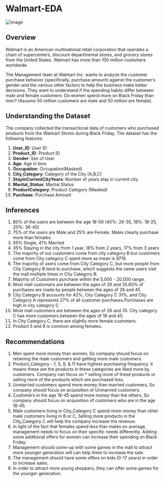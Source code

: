 # Walmart-EDA
![image](https://github.com/AaryanPurohit/Walmart-EDA/assets/112640418/25ab9692-1694-4ce8-8f82-c42774cf9df8)

## Overview

Walmart is an American multinational retail corporation that operates a chain of supercenters, discount departmental stores, and grocery stores from the United States. Walmart has more than 100 million customers worldwide.

The Management team at Walmart Inc. wants to analyze the customer purchase behavior (specifically, purchase amount) against the customer’s gender and the various other factors to help the business make better decisions. They want to understand if the spending habits differ between male and female customers: Do women spend more on Black Friday than men? (Assume 50 million customers are male and 50 million are female).

## Understanding the Dataset
The company collected the transactional data of customers who purchased products from the Walmart Stores during Black Friday. The dataset has the following features:

1. **User_ID**: User ID
2. **Product_ID**: Product ID
3. **Gender**: Sex of User
4. **Age**: Age in bins
5. **Occupation**: Occupation(Masked)
6. **City_Category**: Category of the City (A,B,C)
7. **StayInCurrentCityYears**: Number of years stay in current city
8. **Marital_Status**: Marital Status
9. **ProductCategory**: Product Category (Masked)
10. **Purchase**: Purchase Amount

## Inferences
1. 80% of the users are between the age 18-50 (40%: 26-35, 18%: 18-25, 20%: 36-45)
2. 75% of the users are Male and 25% are Female. Males clearly purchase more than females.
3. 59% Single, 41% Married
4. 35% Staying in the city from 1 year, 18% from 2 years, 17% from 3 years
5. The majority of our customers come from city category B but customers come from City category C spent more as mean is 9719.
6. The majority of users come from City Category C, but more people from City Category B tend to purchase, which suggests the same users visit the mall multiple times in City Category B.
7. Majority of Customers purchase within the 5,000 - 20,000 range.
8. Most mall customers are between the ages of 26 and 35.60% of purchases are made by people between the ages of 26 and 45
9. City Category B accounts for 42%, City Category C 31%, and City Category A represents 27% of all customer purchases.Purchases are high in city category C
10. Most mall customers are between the ages of 26 and 35. City category C has more customers between the ages of 18 and 45.
11. In City Category C, there are slightly more female customers.
12. Product 5 and 8 is common among females.

## Recommendations
1. Men spent more money than women, So company should focus on retaining the male customers and getting more male customers.
2. Product_Category - 1, 5, 8, & 11 have highest purchasing frequency. it means these are the products in these categories are liked more by customers. Company can focus on * selling more of these products or selling more of the products which are purchased less.
3. Unmarried customers spend more money than married customers, So company should focus on acquisition of Unmarried customers.
4. Customers in the age 18-45 spend more money than the others, So company should focus on acquisition of customers who are in the age 18-45.
5. Male customers living in City_Category C spend more money than other male customers living in B or C, Selling more products in the City_Category C will help the company increase the revenue.
6. In light of the fact that females spend less than males on average, management needs to focus on their specific needs differently. Adding some additional offers for women can increase their spending on Black Friday.
7. Management should come-up with some games in the mall to attract more younger generation will can help them to increase the sale.
8. The management should have some offers on kids (0-17 years) in order to increase sales.
9. In order to attract more young shoppers, they can offer some games for the younger generation.

